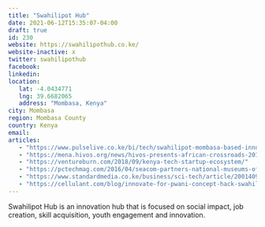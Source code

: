 ```yaml
---
title: "Swahilipot Hub"
date: 2021-06-12T15:35:07-04:00
draft: true
id: 230
website: https://swahilipothub.co.ke/
website-inactive: x
twitter: swahilipothub
facebook: 
linkedin: 
location: 
   lat: -4.0434771
   lng: 39.6682065
   address: "Mombasa, Kenya"
city: Mombasa
region: Mombasa County
country: Kenya
email: 
articles:
   - "https://www.pulselive.co.ke/bi/tech/swahilipot-mombasa-based-innovation-hub-announces-week-long-event-to-stimulate/16dqlnf"
   - "https://mena.hivos.org/news/hivos-presents-african-crossroads-2019-in-mombasa-kenya/"
   - "https://ventureburn.com/2018/09/kenya-tech-startup-ecosystem/"
   - "https://pctechmag.com/2016/04/seacom-partners-national-museums-of-kenya-to-open-swahilipot-hub-in-mombasa/"
   - "https://www.standardmedia.co.ke/business/sci-tech/article/2001409214/my-passion-is-to-impact-lives-positively-using-tech"
   - "https://cellulant.com/blog/innovate-for-pwani-concept-hack-swahilipot-hub/"
---
```

Swahilipot Hub is an innovation hub that is focused on social impact, job creation, skill acquisition, youth engagement and innovation. 
